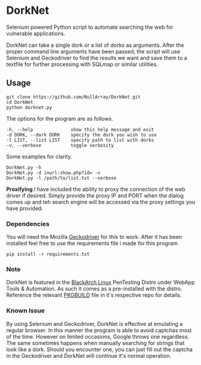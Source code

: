 # DorkNet
Selenium powered Python script to automate searching the web for vulnerable applications.

DorkNet can take a single dork or a list of dorks as arguments. After the proper command line arguments have been passed, the script will use Selenium and Geckodriver to find the results we want and save them to a textfile for further processing with SQLmap or similar utilities.

## Usage

```
git clone https://github.com/NullArray/DorkNet.git
cd DorkNet
python dorknet.py
```

The options for the program are as follows.

```
-h, --help              show this help message and exit
-d DORK, --dork DORK    specify the dork you wish to use
-l LIST, --list LIST    specify path to list with dorks
-v, --verbose           toggle verbosity
```

Some examples for clarity.

```
DorkNet.py -h
DorkNet.py -d inurl:show.php?id= -v
DorkNet.py -l /path/to/list.txt --verbose
```
**Proxifying**
I have included the ability to proxy the connection of the web driver if desired. Simply provide the proxy IP and PORT when the dialog comes up and teh search engine will be accessed via the proxy settings you have provided. 

### Dependencies

You will need the Mozilla [Geckodriver](https://github.com/mozilla/geckodriver/releases) for this to work. After it has been installed feel free to use the requirements file i made for this program

```pip install -r requirements.txt```

### Note

DorkNet is featured in the [BlackArch Linux](https://blackarch.org) PenTesting Distro under WebApp Tools & Automation. As such it comes as a pre-installed with the distro. Reference the relevant [PKGBUILD](https://github.com/BlackArch/blackarch/blob/master/packages/dorknet/PKGBUILD) file in it's respective repo for details.


### Known Issue
By using Selenium and Geckodriver, DorkNet is effective at emulating a regular browser. In this manner the program is able to avoid captchas most of the time. However on limited occasions, Google throws one regardless. The same sometimes happens when manually searching for strings that look like a dork. Should you encounter one, you can just fill out the captcha in the Geckodriver and DorkNet will continue it's normal operation.
